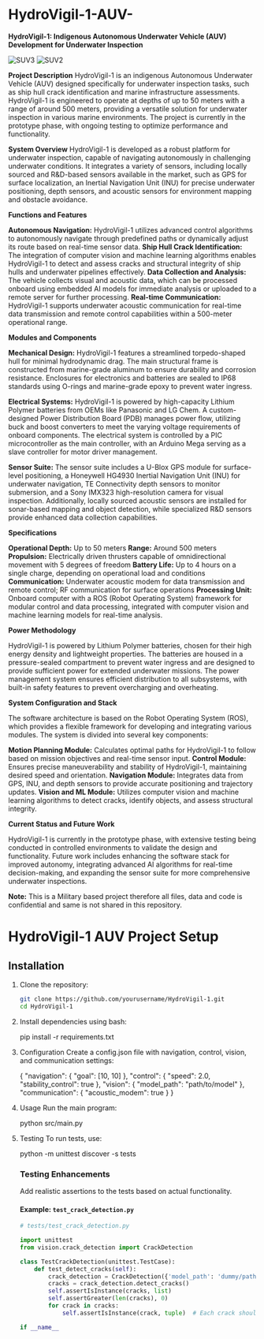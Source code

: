 # HydroVigil-1-AUV-
**HydroVigil-1: Indigenous Autonomous Underwater Vehicle (AUV) Development for Underwater Inspection**

![SUV3](https://github.com/user-attachments/assets/e7fd2e5d-c78b-4eae-a38e-d5c5dc5d3cf5)
![SUV2](https://github.com/user-attachments/assets/f55bfb68-e2c2-48b3-a50c-c66ed55a4456)



**Project Description**
HydroVigil-1 is an indigenous Autonomous Underwater Vehicle (AUV) designed specifically for underwater inspection tasks, such as ship hull crack identification and marine infrastructure assessments. HydroVigil-1 is engineered to operate at depths of up to 50 meters with a range of around 500 meters, providing a versatile solution for underwater inspection in various marine environments. The project is currently in the prototype phase, with ongoing testing to optimize performance and functionality.

**System Overview**
HydroVigil-1 is developed as a robust platform for underwater inspection, capable of navigating autonomously in challenging underwater conditions. It integrates a variety of sensors, including locally sourced and R&D-based sensors available in the market, such as GPS for surface localization, an Inertial Navigation Unit (INU) for precise underwater positioning, depth sensors, and acoustic sensors for environment mapping and obstacle avoidance.

**Functions and Features**

**Autonomous Navigation:** HydroVigil-1 utilizes advanced control algorithms to autonomously navigate through predefined paths or dynamically adjust its route based on real-time sensor data.
**Ship Hull Crack Identification:** The integration of computer vision and machine learning algorithms enables HydroVigil-1 to detect and assess cracks and structural integrity of ship hulls and underwater pipelines effectively.
**Data Collection and Analysis:** The vehicle collects visual and acoustic data, which can be processed onboard using embedded AI models for immediate analysis or uploaded to a remote server for further processing.
**Real-time Communication:** HydroVigil-1 supports underwater acoustic communication for real-time data transmission and remote control capabilities within a 500-meter operational range.

**Modules and Components**

**Mechanical Design:** HydroVigil-1 features a streamlined torpedo-shaped hull for minimal hydrodynamic drag. The main structural frame is constructed from marine-grade aluminum to ensure durability and corrosion resistance. Enclosures for electronics and batteries are sealed to IP68 standards using O-rings and marine-grade epoxy to prevent water ingress.

**Electrical Systems:** HydroVigil-1 is powered by high-capacity Lithium Polymer batteries from OEMs like Panasonic and LG Chem. A custom-designed Power Distribution Board (PDB) manages power flow, utilizing buck and boost converters to meet the varying voltage requirements of onboard components. The electrical system is controlled by a PIC microcontroller as the main controller, with an Arduino Mega serving as a slave controller for motor driver management.

**Sensor Suite:** The sensor suite includes a U-Blox GPS module for surface-level positioning, a Honeywell HG4930 Inertial Navigation Unit (INU) for underwater navigation, TE Connectivity depth sensors to monitor submersion, and a Sony IMX323 high-resolution camera for visual inspection. Additionally, locally sourced acoustic sensors are installed for sonar-based mapping and object detection, while specialized R&D sensors provide enhanced data collection capabilities.

**Specifications**

**Operational Depth:** Up to 50 meters
**Range:** Around 500 meters
**Propulsion:** Electrically driven thrusters capable of omnidirectional movement with 5 degrees of freedom
**Battery Life:** Up to 4 hours on a single charge, depending on operational load and conditions
**Communication:** Underwater acoustic modem for data transmission and remote control; RF communication for surface operations
**Processing Unit:** Onboard computer with a ROS (Robot Operating System) framework for modular control and data processing, integrated with computer vision and machine learning models for real-time analysis.

**Power Methodology**

HydroVigil-1 is powered by Lithium Polymer batteries, chosen for their high energy density and lightweight properties. The batteries are housed in a pressure-sealed compartment to prevent water ingress and are designed to provide sufficient power for extended underwater missions. The power management system ensures efficient distribution to all subsystems, with built-in safety features to prevent overcharging and overheating.

**System Configuration and Stack**

The software architecture is based on the Robot Operating System (ROS), which provides a flexible framework for developing and integrating various modules. The system is divided into several key components:

**Motion Planning Module:** Calculates optimal paths for HydroVigil-1 to follow based on mission objectives and real-time sensor input.
**Control Module:** Ensures precise maneuverability and stability of HydroVigil-1, maintaining desired speed and orientation.
**Navigation Module:** Integrates data from GPS, INU, and depth sensors to provide accurate positioning and trajectory updates.
**Vision and ML Module:** Utilizes computer vision and machine learning algorithms to detect cracks, identify objects, and assess structural integrity.

**Current Status and Future Work**

HydroVigil-1 is currently in the prototype phase, with extensive testing being conducted in controlled environments to validate the design and functionality. Future work includes enhancing the software stack for improved autonomy, integrating advanced AI algorithms for real-time decision-making, and expanding the sensor suite for more comprehensive underwater inspections.

**Note:** This is a Military based project therefore all files, data and code is confidential and same is not shared in this repository.

# HydroVigil-1 AUV Project Setup

## Installation
1. Clone the repository:

   ```bash
   git clone https://github.com/yourusername/HydroVigil-1.git
   cd HydroVigil-1

3. Install dependencies using bash:

   pip install -r requirements.txt

4. Configuration
   Create a config.json file with navigation, control, vision, and communication settings:

   {
    "navigation": {
        "goal": [10, 10]
    },
    "control": {
        "speed": 2.0,
        "stability_control": true
    },
    "vision": {
        "model_path": "path/to/model"
    },
    "communication": {
        "acoustic_modem": true
    }
}

5. Usage
   Run the main program:

   python src/main.py

6. Testing
   To run tests, use:

   python -m unittest discover -s tests
   ### Testing Enhancements
   Add realistic assertions to the tests based on actual functionality.
   
   #### Example: `test_crack_detection.py`
   ```python
   # tests/test_crack_detection.py
   
   import unittest
   from vision.crack_detection import CrackDetection
   
   class TestCrackDetection(unittest.TestCase):
       def test_detect_cracks(self):
           crack_detection = CrackDetection({'model_path': 'dummy/path'})
           cracks = crack_detection.detect_cracks()
           self.assertIsInstance(cracks, list)
           self.assertGreater(len(cracks), 0)
           for crack in cracks:
               self.assertIsInstance(crack, tuple)  # Each crack should be a tuple (x, y)
   
   if __name__
      
   
